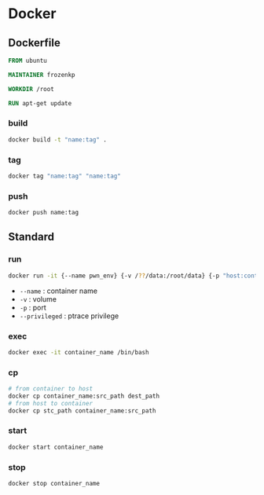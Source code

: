 # Docker

## Dockerfile

```dockerfile
FROM ubuntu

MAINTAINER frozenkp

WORKDIR /root

RUN apt-get update
```

### build

```bash
docker build -t "name:tag" .
```

### tag

```Bash
docker tag "name:tag" "name:tag"
```

### push

```bash
docker push name:tag
```

## Standard

### run

```bash
docker run -it {--name pwn_env} {-v /??/data:/root/data} {-p "host:container"} {--privileged} image_name /bin/bash
```

- `--name` : container name
- `-v` : volume
- `-p` : port
- `--privileged` : ptrace privilege

### exec

```bash
docker exec -it container_name /bin/bash
```

### cp

```bash
# from container to host
docker cp container_name:src_path dest_path
# from host to container
docker cp stc_path container_name:src_path
```

### start

```bash
docker start container_name
```

### stop

```
docker stop container_name
```

